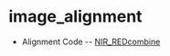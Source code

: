 # image_alignment
- Alignment Code -- [NIR_REDcombine](https://github.com/zeynepmirayertunc/image_alignment/blob/master/NIR_REDcombine.py)
